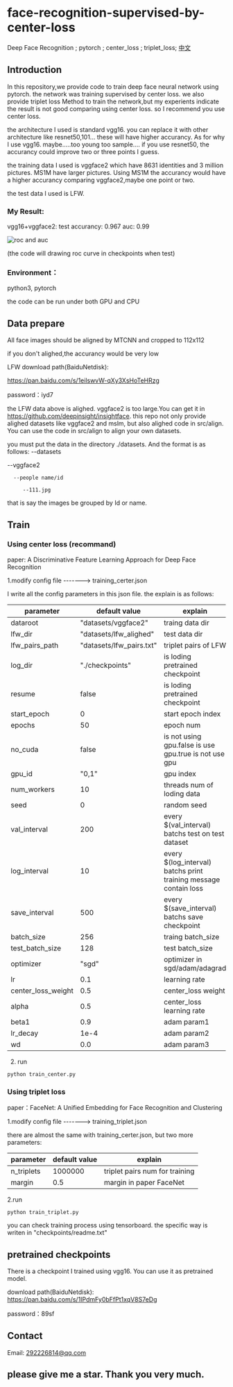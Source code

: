 # face-recognition-supervised-by-center-loss
Deep Face Recognition ; pytorch ;  center_loss ; triplet_loss;
[中文](https://blog.csdn.net/weixin_40087578/article/details/88560676)
## Introduction
In this repository,we provide code to train deep face neural network using pytorch. the network was training supervised by center loss. we also provide
triplet loss Method to train the network,but my experients indicate the result is not good comparing  using center loss. so I
recommend you use center loss.

the architecture I used is standard vgg16. you can replace it with other architecture like resnet50,101...  these will have higher accurancy. As for why I use vgg16. maybe.....too young too sample....  if you use resnet50, the accurancy could improve two or three points I guess.

the training data I used is vggface2 which have 8631 identities and 3 million pictures. MS1M have larger pictures. Using MS1M the accurancy would have a higher accurancy comparing vggface2,maybe one point or two.

the test data I used is LFW. 

### My Result:   
vgg16+vggface2:   test accurancy:  0.967     auc:  0.99

![roc and auc](https://github.com/llllllllllllllily/face-recognition-supervised-by-center-loss/blob/master/resource/test_roc.png)

(the code will drawing roc curve in checkpoints when test)

### Environment：
python3, pytorch  

the code can be run under both GPU and CPU

## Data prepare
All face images should be aligned by MTCNN and cropped to 112x112

if you don't alighed,the accurancy would be very low

LFW download path(BaiduNetdisk):

https://pan.baidu.com/s/1eilswvW-qXy3XsHoTeHRzg 

password：iyd7

the LFW data above is  alighed. vggface2 is too large.You can get it in  https://github.com/deepinsight/insightface. this repo not only provide alighed datasets like vggface2 and mslm, but also alighed code in src/align. You can use the code in src/align to align your own datasets.

you must put the data in the directory ./datasets. And the format is as follows:
--datasets
   
   --vggface2
   
      --people name/id
        
         --111.jpg
         
that is say the images be grouped by Id or name.

## Train
### Using center loss (recommand)
paper: A Discriminative Feature Learning Approach for Deep Face Recognition

1.modify config file -------> training_certer.json

I write all the config parameters in this json file. the explain is as follows:

| parameter  | default value | explain |
| -----------| --------------| --------|
|  dataroot  | "datasets/vggface2"| traing data dir|  
|  lfw_dir  | "datasets/lfw_alighed"| test data dir|
|  lfw_pairs_path  | "datasets/lfw_pairs.txt"| triplet pairs of LFW|
|  log_dir  | "./checkpoints" | is loding pretrained checkpoint|
|  resume  | false | is loding pretrained checkpoint|
|  start_epoch  | 0 | start epoch index|
|  epochs  | 50 | epoch num|
|  no_cuda  | false| is not using gpu.false is use gpu.true is not use gpu |
|  gpu_id  | "0,1"| gpu index|
|  num_workers  | 10| threads num of loding data|
|  seed  | 0| random seed|
|  val_interval  | 200| every $(val_interval) batchs test on test dataset|
|  log_interval  | 10| every $(log_interval) batchs print training message contain loss |
|  save_interval  | 500| every $(save_interval) batchs save checkpoint|
|  batch_size  | 256| traing batch_size|
|  test_batch_size  |128| test batch_size|
|  optimizer  | "sgd"| optimizer in sgd/adam/adagrad|
|  lr  |0.1| learning rate|
|  center_loss_weight  | 0.5| center_loss weight|
|  alpha  |0.5| center_loss learning rate|
|  beta1  | 0.9| adam param1|
|  lr_decay  |1e-4|  adam param2|
|  wd  |0.0|  adam param3|

2. run

```python train_center.py```

### Using triplet loss
paper：FaceNet: A Unified Embedding for Face Recognition and Clustering

1.modify config file -------> training_triplet.json

there are almost the same with training_certer.json, but two more parameters:

| parameter  | default value | explain |
| -----------| --------------| --------|
|  n_triplets  |1000000|  triplet pairs num for training |
|  margin  |0.5|margin in paper FaceNet| 

2.run

```python train_triplet.py```

you can check training process using tensorboard. the specific way is writen in "checkpoints/readme.txt"

## pretrained checkpoints
There is a checkpoint I trained using vgg16. You can use it as pretrained model.

download path(BaiduNetdisk): https://pan.baidu.com/s/1IPdmFy0bFfPt1xqV8S7eDg 

password：89sf 

## Contact
Email:  292226814@qq.com

## please give me a star. Thank you very much.


